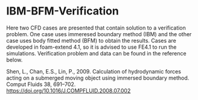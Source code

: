 # IBM-BFM-Verification
Here two CFD cases are presented that contain solution to a verification problem. One case uses immeresed boundary method (IBM) and the other case uses body fitted method (BFM) to obtain the results. Cases are developed in foam-extend 4.1, so it is advised to use FE4.1 to run the simulations. Verification problem and data can be found in the reference below.

Shen, L., Chan, E.S., Lin, P., 2009. Calculation of hydrodynamic forces acting on a submerged moving object using immersed boundary method. Comput Fluids 38, 691–702. https://doi.org/10.1016/J.COMPFLUID.2008.07.002
